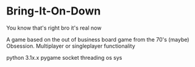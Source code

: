 # Bring-It-On-Down
You know that's right bro it's real now

A game based on the out of business board game from the 70's (maybe) Obsession.
Multiplayer or singleplayer functionality

python 3.1x.x
pygame
socket
threading
os
sys
